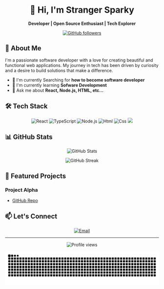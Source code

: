 <h1 align="center">👋 Hi, I'm Stranger Sparky</h1>

<p align="center">
  <strong> Developer | Open Source Enthusiast | Tech Explorer</strong>
</p>

<div align="center">
  
  [![GitHub followers](https://img.shields.io/github/followers/StrangerSparky?style=social)](https://github.com/StrangerSparky)
  
</div>

## 🚀 About Me

I'm a passionate software developer with a love for creating beautiful and functional web applications. My journey in tech has been driven by curiosity and a desire to build solutions that make a difference.

- 🔭 I'm currently Searching for **how to become software developer**
- 🌱 I'm currently learning **Sofware Development**
- 💬 Ask me about **React, Node.js, HTML, etc...**

## 🛠️ Tech Stack

<p align="center">
  <img src="https://img.shields.io/badge/React-20232A?style=for-the-badge&logo=react&logoColor=61DAFB" alt="React"/>
  <img src="https://img.shields.io/badge/TypeScript-007ACC?style=for-the-badge&logo=typescript&logoColor=white" alt="TypeScript"/>
  <img src="https://img.shields.io/badge/Node.js-43853D?style=for-the-badge&logo=node.js&logoColor=white" alt="Node.js"/>
  <img src="https://img.shields.io/badge/HTML-E34F26?style=for-the-badge&logo=html5&logoColor=white" alt="Html"/>
  <img src="https://img.shields.io/badge/CSS-663399?style=for-the-badge&logo=CSS&logoColor=white" alt="Css"/>
  <img src="https://img.shields.io/badge/SASS-CC6699?style=for-the-badge&logo=CSS&logoColor=white alt="Sass"/>
</p>

## 📊 GitHub Stats

<p align="center">
  <img src="https://github-readme-stats.vercel.app/api?username=StrangerSparky&show_icons=true&theme=radical" alt="GitHub Stats" />
</p>

<p align="center">
  <img src="https://github-readme-streak-stats.herokuapp.com/?user=StrangerSparky&theme=radical" alt="GitHub Streak" />
</p>

## 🌟 Featured Projects

### Project Alpha
- [GitHub Repo](https://github.com/StrangerSparky/Discord-Ticket-Whitelist-Bot)


## 📫 Let's Connect

<p align="center">
  <a href="mailto:strangersparky009@gmail.com"><img src="https://img.shields.io/badge/Email-D14836?style=for-the-badge&logo=gmail&logoColor=white" alt="Email"/></a>
</p>

---

<p align="center">
  <img src="https://komarev.com/ghpvc/?username=StrangerSparky&color=blueviolet" alt="Profile views"/>
</p>

<picture>
  <source media="(prefers-color-scheme: dark)" srcset="https://raw.githubusercontent.com/adhershmnair/adhershmnair/output/github-snake-dark.svg" />
  <source media="(prefers-color-scheme: light)" srcset="https://raw.githubusercontent.com/adhershmnair/adhershmnair/output/github-snake.svg" />
  <img alt="github-snake" src="https://raw.githubusercontent.com/adhershmnair/adhershmnair/output/github-snake.svg" />
</picture>


